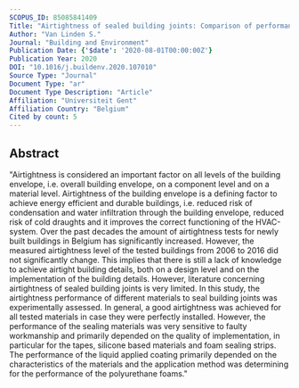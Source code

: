 ```yaml
---
SCOPUS_ID: 85085841409
Title: "Airtightness of sealed building joints: Comparison of performance before and after artificial ageing"
Author: "Van Linden S."
Journal: "Building and Environment"
Publication Date: {'$date': '2020-08-01T00:00:00Z'}
Publication Year: 2020
DOI: "10.1016/j.buildenv.2020.107010"
Source Type: "Journal"
Document Type: "ar"
Document Type Description: "Article"
Affiliation: "Universiteit Gent"
Affiliation Country: "Belgium"
Cited by count: 5
---
```


## Abstract
"Airtightness is considered an important factor on all levels of the building envelope, i.e. overall building envelope, on a component level and on a material level. Airtightness of the building envelope is a defining factor to achieve energy efficient and durable buildings, i.e. reduced risk of condensation and water infiltration through the building envelope, reduced risk of cold draughts and it improves the correct functioning of the HVAC-system. Over the past decades the amount of airtightness tests for newly built buildings in Belgium has significantly increased. However, the measured airtightness level of the tested buildings from 2006 to 2016 did not significantly change. This implies that there is still a lack of knowledge to achieve airtight building details, both on a design level and on the implementation of the building details. However, literature concerning airtightness of sealed building joints is very limited. In this study, the airtightness performance of different materials to seal building joints was experimentally assessed. In general, a good airtightness was achieved for all tested materials in case they were perfectly installed. However, the performance of the sealing materials was very sensitive to faulty workmanship and primarily depended on the quality of implementation, in particular for the tapes, silicone based materials and foam sealing strips. The performance of the liquid applied coating primarily depended on the characteristics of the materials and the application method was determining for the performance of the polyurethane foams."
